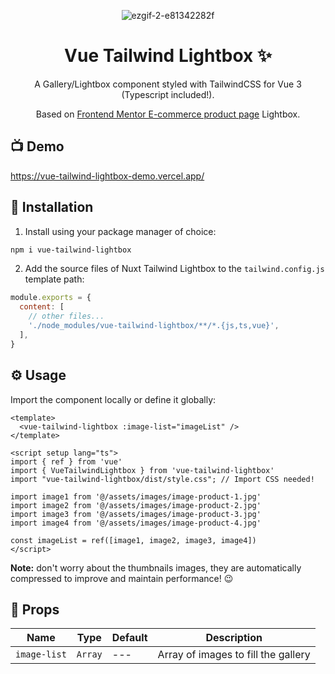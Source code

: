 <div align="center">

![ezgif-2-e81342282f](https://github.com/cn-2k/vue-tailwind-lightbox/assets/59366705/f6b3f948-2d8a-4886-bb8d-b8b6c786bab0)


</div>

<h1 align=center>Vue Tailwind Lightbox ✨</h1>
<p align=center>A Gallery/Lightbox component styled with TailwindCSS for Vue 3 (Typescript included!).</p>
<p align=center>Based on <a href="https://www.frontendmentor.io/challenges/ecommerce-product-page-UPsZ9MJp6" target="_blank">Frontend Mentor E-commerce product page</a> Lightbox.</p>

## 📺 Demo

https://vue-tailwind-lightbox-demo.vercel.app/

## 🚀 Installation

1. Install using your package manager of choice:

```bash
npm i vue-tailwind-lightbox
```

2. Add the source files of Nuxt Tailwind Lightbox to the ```tailwind.config.js``` template path:

```js
module.exports = {
  content: [
    // other files...
    './node_modules/vue-tailwind-lightbox/**/*.{js,ts,vue}',
  ],
}
```

## ⚙️ Usage

Import the component locally or define it globally:

```vue
<template>
  <vue-tailwind-lightbox :image-list="imageList" />
</template>

<script setup lang="ts">
import { ref } from 'vue'
import { VueTailwindLightbox } from 'vue-tailwind-lightbox'
import "vue-tailwind-lightbox/dist/style.css"; // Import CSS needed!

import image1 from '@/assets/images/image-product-1.jpg'
import image2 from '@/assets/images/image-product-2.jpg'
import image3 from '@/assets/images/image-product-3.jpg'
import image4 from '@/assets/images/image-product-4.jpg'

const imageList = ref([image1, image2, image3, image4])
</script>
```

<strong>Note:</strong> don't worry about the thumbnails images, they are automatically compressed to improve and maintain performance! 😉

## 📃 Props

| Name       | Type               | Default | Description                        |
| ---------- | ------------------ | ------- | ---------------------------------- |
| `image-list` | `Array`          |   ---   | Array of images to fill the gallery |

